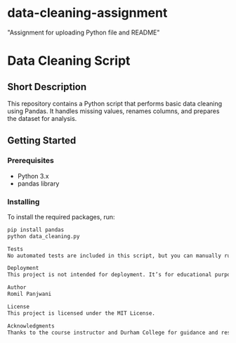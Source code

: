 # data-cleaning-assignment
"Assignment for uploading Python file and README"
# Data Cleaning Script

## Short Description
This repository contains a Python script that performs basic data cleaning using Pandas. It handles missing values, renames columns, and prepares the dataset for analysis.

## Getting Started

### Prerequisites
- Python 3.x
- pandas library

### Installing
To install the required packages, run:
```bash
pip install pandas
python data_cleaning.py

Tests
No automated tests are included in this script, but you can manually run the code and inspect the cleaned data output.

Deployment
This project is not intended for deployment. It’s for educational purposes only.

Author
Romil Panjwani

License
This project is licensed under the MIT License.

Acknowledgments
Thanks to the course instructor and Durham College for guidance and resources.
